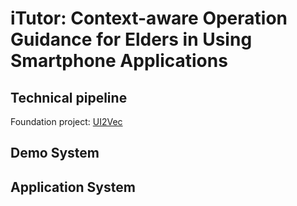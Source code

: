 # iTutor: Context-aware Operation Guidance for Elders in Using Smartphone Applications

## Technical pipeline

Foundation project: [UI2Vec](https://github.com/Motion115/UI-embeddings)

## Demo System



## Application System

